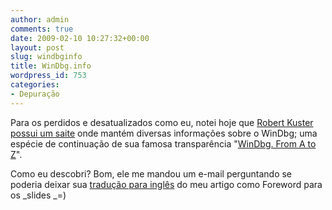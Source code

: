 ```yaml
---
author: admin
comments: true
date: 2009-02-10 10:27:32+00:00
layout: post
slug: windbginfo
title: WinDbg.info
wordpress_id: 753
categories:
- Depuração
---
```


Para os perdidos e desatualizados como eu, notei hoje que [Robert Kuster possui um saite](http://windbg.info/) onde mantém diversas informações sobre o WinDbg; uma espécie de continuação de sua famosa transparência "[WinDbg. From A to Z](http://www.caloni.com.br/blog/aprendendo-rapidamente-conceitos-essenciais-do-windbg)".

Como eu descobri? Bom, ele me mandou um e-mail perguntando se poderia deixar sua [tradução para inglês](http://windbg.info/doc/2-windbg-a-z.html) do meu artigo como Foreword para os _slides _=)


